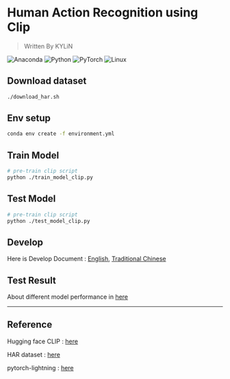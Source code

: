 # Human Action Recognition using Clip

> Written By KYLiN

![Anaconda](https://img.shields.io/badge/Anaconda-%2344A833.svg?style=for-the-badge&logo=anaconda&logoColor=white)
![Python](https://img.shields.io/badge/python-3670A0?style=for-the-badge&logo=python&logoColor=ffdd54)
![PyTorch](https://img.shields.io/badge/PyTorch-%23EE4C2C.svg?style=for-the-badge&logo=PyTorch&logoColor=white)
![Linux](https://img.shields.io/badge/Linux-FCC624?style=for-the-badge&logo=linux&logoColor=black)

## Download dataset

```sh
./download_har.sh
```

## Env setup

```sh
conda env create -f environment.yml
```

## Train Model

```sh
# pre-train clip script
python ./train_model_clip.py
```

## Test Model

```sh
# pre-train clip script
python ./test_model_clip.py
```

## Develop

Here is Develop Document : [English](./DEV.md), [Traditional Chinese](./Dev-zh.md)

## Test Result

About different model performance in [here](./Test_Result.md)

---

## Reference

Hugging face CLIP : [here](https://huggingface.co/docs/transformers/en/model_doc/clip)

HAR dataset : [here](https://www.kaggle.com/datasets/meetnagadia/human-action-recognition-har-dataset)

pytorch-lightning : [here](https://lightning.ai/docs/pytorch/stable/)
